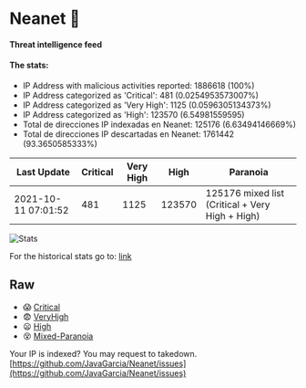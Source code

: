 # Neanet :hocho:
#### Threat intelligence feed
#### The stats:

- IP Address with malicious activities reported: 1886618 (100%)
- IP Address categorized as 'Critical':  481 (0.0254953573007%)
- IP Address categorized as 'Very High':  1125 (0.0596305134373%)
- IP Address categorized as 'High':  123570 (6.54981559595)
- Total de direcciones IP indexadas en Neanet:  125176 (6.63494146669%)
- Total de direcciones IP descartadas en Neanet:  1761442 (93.3650585333%)

| Last Update | Critical | Very High | High | Paranoia |
| --- | --- | --- | --- | --- |
| 2021-10-11 07:01:52 | 481 | 1125 | 123570 | 125176 mixed list (Critical + Very High + High)|

![Stats](https://docs.google.com/spreadsheets/d/e/2PACX-1vSnaNMIXVabIpDJjufMlzH7poXnshF3mgd8Is1g9ytUEzVsP5my4Trn8f-xkoLLQ38xpL3HtmUexLo6/pubchart?oid=501124687&format=image)

For the historical stats go to: [link](/stats.csv)
## Raw
- :scream: [Critical](https://raw.githubusercontent.com/JavaGarcia/Neanet/master/blacklists/neanet_critical.txt)
- :fearful: [VeryHigh](https://raw.githubusercontent.com/JavaGarcia/Neanet/master/blacklists/neanet_veryHigh.txtt)
- :frowning: [High](https://raw.githubusercontent.com/JavaGarcia/Neanet/master/blacklists/neanet_high.txt)
- :dizzy_face: [Mixed-Paranoia](https://raw.githubusercontent.com/JavaGarcia/Neanet/master/blacklists/neanet_all.txt)


Your IP is indexed? You may request to takedown. [https://github.com/JavaGarcia/Neanet/issues](https://github.com/JavaGarcia/Neanet/issues)



































































































































































































































































































































































































































































































































































































































































































































































































































































































































































































































































































































































































































































































































































































































































































































































































































































































































































































































































































































































































































































































































































































































































































































































































































































































































































































































































































































































































































































































































































































































































































































































































































































































































































































































































































































































































































































































































































































































































































































































































































































































































































































































































































































































































































































































































































































































































































































































































































































































































































































































































































































































































































































































































































































































































































































































































































































































































































































































































































































































































































































































































































































































































































































































































































































































































































































































































































































































































































































































































































































































































































































































































































































































































































































































































































































































































































































































































































































































































































































































































































































































































































































































































































































































































































































































































































































































































































































































































































































































































































































































































































































































































































































































































































































































































































































































































